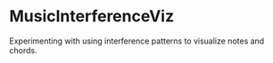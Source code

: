 MusicInterferenceViz
====================

Experimenting with using interference patterns to visualize notes and chords.